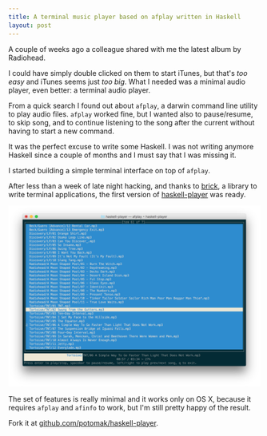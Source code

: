 ```yaml
---
title: A terminal music player based on afplay written in Haskell
layout: post
---
```


A couple of weeks ago a colleague shared with me the latest album by Radiohead.

I could have simply double clicked on them to start iTunes, but that's *too
easy* and iTunes seems just *too big*. What I needed was a minimal audio
player, even better: a terminal audio player.

From a quick search I found out about `afplay`, a darwin command line utility
to play audio files. `afplay` worked fine, but I wanted also to pause/resume,
to skip song, and to continue listening to the song after the current without
having to start a new command.

It was the perfect excuse to write some Haskell. I was not writing anymore
Haskell since a couple of months and I must say that I was missing it.

I started building a simple terminal interface on top of `afplay`.

After less than a week of late night hacking, and thanks to
[brick](https://hackage.haskell.org/package/brick), a library to write terminal
applications, the first version of
[haskell-player](http://hackage.haskell.org/package/haskell-player) was ready.

![haskell-player 0.1.3.2](/assets/posts/haskell-player-0.1.3.2.png)

The set of features is really minimal and it works only on OS X, because it
requires `afplay` and `afinfo` to work, but I'm still pretty happy of the
result.

Fork it at
[github.com/potomak/haskell-player](http://github.com/potomak/haskell-player).
